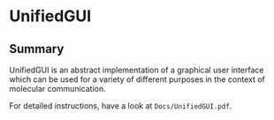 # UnifiedGUI
## Summary
UnifiedGUI is an abstract implementation of a graphical user interface which can be used for a variety of different purposes in the context of molecular communication.

For detailed instructions, have a look at `Docs/UnifiedGUI.pdf`.
